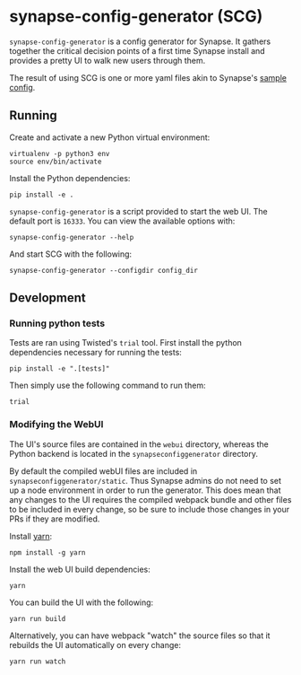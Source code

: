 # synapse-config-generator (SCG)

`synapse-config-generator` is a config generator for Synapse. It gathers
together the critical decision points of a first time Synapse install and
provides a pretty UI to walk new users through them.

The result of using SCG is one or more yaml files akin to Synapse's [sample
config](https://github.com/matrix-org/synapse/blob/develop/docs/sample_config.yaml).

## Running

Create and activate a new Python virtual environment:

```
virtualenv -p python3 env
source env/bin/activate
```

Install the Python dependencies:

```
pip install -e .
```

`synapse-config-generator` is a script provided to start the web UI. The
default port is `16333`. You can view the available options with:

```
synapse-config-generator --help
```

And start SCG with the following:

```
synapse-config-generator --configdir config_dir
```

## Development

### Running python tests

Tests are ran using Twisted's `trial` tool. First install the python
dependencies necessary for running the tests:

```
pip install -e ".[tests]"
```

Then simply use the following command to run them:

```
trial
```

### Modifying the WebUI

The UI's source files are contained in the `webui` directory, whereas the
Python backend is located in the `synapseconfiggenerator` directory.

By default the compiled webUI files are included in
`synapseconfiggenerator/static`. Thus Synapse admins do not need to set up a
node environment in order to run the generator. This does mean that any changes
to the UI requires the compiled webpack bundle and other files to be included
in every change, so be sure to include those changes in your PRs if they are
modified.

Install [yarn](https://yarnpkg.com):

```
npm install -g yarn
```

Install the web UI build dependencies:

```
yarn
```

You can build the UI with the following:

```
yarn run build
```

Alternatively, you can have webpack "watch" the source files so that it
rebuilds the UI automatically on every change:

```
yarn run watch
```
